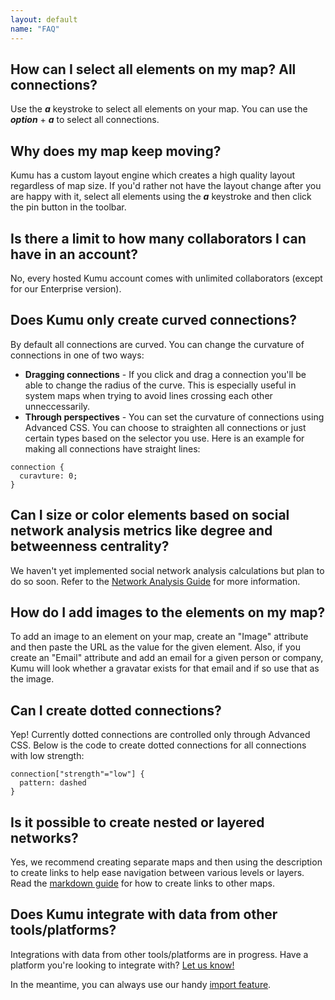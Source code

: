 ```yaml
---
layout: default
name: "FAQ"
---
```


## How can I select all elements on my map? All connections?

Use the ***a*** keystroke to select all elements on your map. You can use the ***option*** + ***a*** to select all connections.

## Why does my map keep moving?

Kumu has a custom layout engine which creates a high quality layout regardless of map size. If you'd rather not have the layout change after you are happy with it, select all elements using the ***a*** keystroke and then click the pin button in the toolbar.

## Is there a limit to how many collaborators I can have in an account?

No, every hosted Kumu account comes with unlimited collaborators (except for our Enterprise version).

## Does Kumu only create curved connections?

By default all connections are curved. You can change the curvature of connections in one of two ways:

* **Dragging connections** - If you click and drag a connection you'll be able to change the radius of the curve. This is especially useful in system maps when trying to avoid lines crossing each other unneccessarily.
* **Through perspectives** - You can set the curvature of connections using Advanced CSS. You can choose to straighten all connections or just certain types based on the selector you use. Here is an example for making all connections have straight lines:

```
connection {
  curavture: 0;
}
```

## Can I size or color elements based on social network analysis metrics like degree and betweenness centrality?

We haven't yet implemented social network analysis calculations but plan to do so soon. Refer to the [Network Analysis Guide](/guides/network-analysis.html) for more information.

## How do I add images to the elements on my map?

To add an image to an element on your map, create an "Image" attribute and then paste the URL as the value for the given element. Also, if you create an "Email" attribute and add an email for a given person or company, Kumu will look whether a gravatar exists for that email and if so use that as the image.

## Can I create dotted connections?

Yep! Currently dotted connections are controlled only through Advanced CSS. Below is the code to create dotted connections for all connections with low strength:

```
connection["strength"="low"] {
  pattern: dashed
}
```

## Is it possible to create nested or layered networks?

Yes, we recommend creating separate maps and then using the description to create links to help ease navigation between various levels or layers. Read the [markdown guide](/guides/markdown.html) for how to create links to other maps.

## Does Kumu integrate with data from other tools/platforms?

Integrations with data from other tools/platforms are in progress. Have a platform you're looking to integrate with? <a href="mailto:support@kumu.io">Let us know!</a>

In the meantime, you can always use our handy [import feature](/basics/imports.html).
